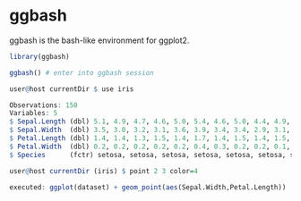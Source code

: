 <!-- README.md is generated from README.Rmd. Please edit that file -->
ggbash
======

ggbash is the bash-like environment for ggplot2.

``` r
library(ggbash)

ggbash() # enter into ggbash session
```

``` r
user@host currentDir $ use iris
```

``` r
Observations: 150
Variables: 5
$ Sepal.Length (dbl) 5.1, 4.9, 4.7, 4.6, 5.0, 5.4, 4.6, 5.0, 4.4, 4.9, 5.4, 4.8, ...
$ Sepal.Width  (dbl) 3.5, 3.0, 3.2, 3.1, 3.6, 3.9, 3.4, 3.4, 2.9, 3.1, 3.7, 3.4, ..
$ Petal.Length (dbl) 1.4, 1.4, 1.3, 1.5, 1.4, 1.7, 1.4, 1.5, 1.4, 1.5, 1.5, 1.6, ..
$ Petal.Width  (dbl) 0.2, 0.2, 0.2, 0.2, 0.2, 0.4, 0.3, 0.2, 0.2, 0.1, 0.2, 0.2, ..
$ Species      (fctr) setosa, setosa, setosa, setosa, setosa, setosa, setosa, ...
```

``` r
user@host currentDir (iris) $ point 2 3 color=4
```

``` r
executed: ggplot(dataset) + geom_point(aes(Sepal.Width,Petal.Length))
```
